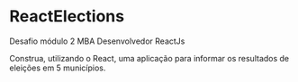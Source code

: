# ReactElections

Desafio módulo 2 MBA Desenvolvedor ReactJs

Construa, utilizando o React, uma aplicação para informar os resultados de eleições em 5 municípios.
